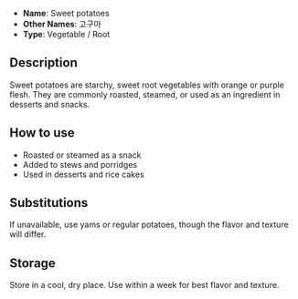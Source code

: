 - **Name**: Sweet potatoes
- **Other Names**: 고구마
- **Type**: Vegetable / Root

## Description

Sweet potatoes are starchy, sweet root vegetables with orange or purple flesh. They are commonly roasted, steamed, or used as an ingredient in desserts and snacks.

## How to use

- Roasted or steamed as a snack
- Added to stews and porridges
- Used in desserts and rice cakes

## Substitutions

If unavailable, use yams or regular potatoes, though the flavor and texture will differ.

## Storage

Store in a cool, dry place. Use within a week for best flavor and texture. 